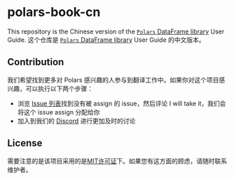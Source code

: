 # polars-book-cn

This repository is the Chinese version of the [`Polars` DataFrame library](https://github.com/pola-rs/polars) User Guide.
这个仓库是 [`Polars` DataFrame library](https://github.com/pola-rs/polars) User Guide 的中文版本。

## Contribution

我们希望找到更多对 Polars 感兴趣的人参与到翻译工作中。如果你对这个项目感兴趣，可以执行以下两个步骤：

- 浏览 [Issue 列表](https://github.com/pola-rs/polars-book-cn/issues)找到没有被 assign 的 issue，然后评论 I will take it，我们会将这个 issue assign 分配给你
- 加入到我们的 [Discord](https://discord.com/invite/4UfP5cfBE7) 进行更加及时的讨论

## License

需要注意的是该项目采用的是[MIT许可证](http://choosealicense.com/licenses/mit/)下。如果您有这方面的顾虑，请随时联系维护者。
